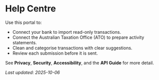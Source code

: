 # Help Centre

Use this portal to:
- Connect your bank to import read-only transactions.
- Connect the Australian Taxation Office (ATO) to prepare activity statements.
- Clean and categorise transactions with clear suggestions.
- Review each submission before it is sent.

See **Privacy**, **Security**, **Accessibility**, and the **API Guide** for more detail.

_Last updated: 2025-10-06_

